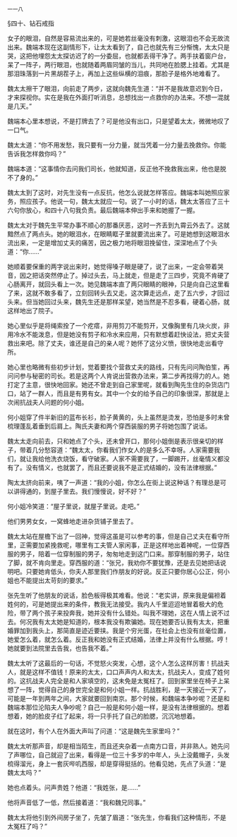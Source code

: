     一一八 

   §四十、钻石戒指

   女子的眼泪，自然是容易流出来的，可是她若丝毫没有刺激，这眼泪也不会无故流出来。魏端本现在这副情形下，让太太看到了，自己也就先有三分惭愧，太太只是哭，这把他埋怨太太探访迟了的一分委屈，也就都丢得干净了。两手扶着窗户台，呆了一阵子，两行眼泪，也就随着两眉同皱的当儿，共同地在脸腮上挂着。尤其是那泪珠落到一片黑胡茬子上，再加上这些纵横的泪痕，那脸子是格外地难看了。

   魏太太擦干了眼泪，向前走了两步，这就向魏先生道：“并不是我故意迟到今日，才来探视你。实在是我在外面打听消息，总想找出一点救你的办法来。不想一混就是几天。”

   魏端本心里本想说，不是打牌去了？可是他没有出口，只是望着太太，微微地叹了一口气。

   魏太太道：“你不用发愁，我只要有一分力量，就当凭着一分力量去挽救你。你能告诉我怎样救你吗？”

   魏端本道：“这事情你去问我们司长，他就知道，反正他不挽救我出来，他也是脱不了身的。”

   魏太太到了这时，对先生没有一点反抗，他怎么说就怎样答应。魏端本叫她照应家务，照应孩子。他说一句，魏太太就应一句。说了一小时的话，魏太太答应了三十六句你放心，和四十八句我负责。最后魏端本伸出手来和她握了一握。

   魏太太对于魏先生平常办事不顺心的那番厌恶，这时一齐丢到九霄云外去了。这就黯然点了两点头。她的眼泪水，在眼睛眶子里就要流出来了。可是她想到这眼泪水流出来，一定是增加丈夫的痛苦，因之极力地将眼泪挽留住，深深地点了个头道：“你……”

   她顺着要保重的两字说出来时，她觉得嗓子眼是硬了，说了出来，一定会带着哭音，因之把话突然停止了。掉过头去，马上就走，但是走了三四步，究竟不肯硬了心肠离开，就回头看上一次。她见魏端本直了两只眼睛的眼神，只是向自己这里看了来，这就不敢多看了，立刻回转头去又走。这次算走远点，走了五六步，才回过头来。但当她回过头来，魏先生还是那样呆望，她当然是不忍多看，硬着心肠，就这样地出了院子。

   她心里似乎是将绳索拴了一个疙瘩，非用剪刀不能剪开，又像胸里有几块火炭，非用冷水不能泼息，但是她没有剪子和冷水来应用，只有默想着赶快设法，把丈夫营救出来吧。除了丈夫，谁还是自己的亲人呢？她怀了这分义愤，很快地走出看守所。

   她心里也略微有些初步计划，觉着要找个营救丈夫的路线，只有先问问陶伯笙，再问问参与秘密的司长。若是这两个人肯说出营救办法来，第二步再找得力的人。她打定了主意，很快地回家。她还不曾走到自己家里呢，就看到陶先生住的杂货店门口，站了一群人，而且是有男有女。其中一个女的给予自己的印象很深，那就是上次闹抗战夫人问题的何小姐。

   何小姐穿了件半新旧的蓝布长衫，脸子黄黄的，头上虽然是烫发，恐怕是多时未曾梳理蓬乱着垂到后肩上。陶氏夫妻和两个穿西装服的男子将她包围了说话。

   魏太太走向前去，只和她点了个头，还未曾开口，那何小姐倒是表示很亲切的样子，带着几分愁容道：“魏太太，你看我们作女人的是多么不幸呀。人家需要我们，就让我给他洗衣烧饭，看守破家。人家不需要我了，一脚踢开，丝毫情义都没有了。没有情义，也就罢了，而且还要说我不是正式结婚的，没有法律根据。”

   陶太太挤向前来，咦了一声道：“我的小姐，你怎么在街上说这种话？有理总是可以讲得通的，到屋子里去。我们慢慢说，好不好？”

   何小姐冷笑道：“屋子里说，就屋子里说。走吧。”

   他们男男女女，一窝蜂地走进杂货铺子里去了。

   魏太太站在屋檐下出了一回神，觉得这虽是可以参考的事，但是自己丈夫在看守所里，正需要加紧挽救呢，哪里有工夫管人家闲事，正是这样地出着神呢，一位穿西服的男子，陪着一位穿制服的男子，匆匆地走到这门口来。那穿制服的男子，站住了脚，就不肯向里走。穿西服的道：“张兄，我劝你不要犹豫，还是去见她把话说明吧。只要她肯低头，你夫人那里我们作朋友的好说。反正只要你居心公正，何小姐也不能提出太苛刻的要求。”

   张先生听了他朋友的说话，脸色板得极其难看。他说：“老实讲，原来我是偏袒着姓何的，可是她提出来的条件，教我无法接受。我内人千里迢迢地冒着极大的危险，带了两个孩子来投奔我，她并没有什么错处。叫我不理她，这在人情上说不过去。何况我有太太她是知道的，根本我没有欺骗她。现在她要否认我有太太，把重婚罪加到我头上，那简直是迹近要挟。我是个穷光蛋，在社会上也没有丝毫位置，她爱怎么着，就怎么着。反正我和她没有正式结婚，法律上并没有什么根据。哼！她就要到法院里去告我，也告我不着。”

   魏太太听了这最后的一句话，不觉怒火突发，心想，这个人怎么这样厉害！抗战夫人，就是这样不值钱！原来的太太，口口声声内人和太太，抗战夫人，变成了姓何的。这抗战夫人完全是和人家填空的，这未免是太冤枉了。回到家里坐在椅子上呆想了一阵，觉得自己的身世完全是和何小姐一样。抗战胜利，是一天接近一天了，可能是一年到两年之间，大家就要回到南京。那个时候，和魏端本争吵呢？还是和魏端本那位沦陷夫人争吵呢？自己一般是和何小姐一样，是没有法律根据的。想着想着，她的脸皮子红了起来，将一只手托了自己的脸腮，沉沉地想着。

   就在这时，有个人在外面大声叫了问道：“这是魏先生家里吗？”

   魏太太听那声音，却是相当陌生，而且还夹杂着一点南方口音，并非熟人。她先问了声哪位，自己就迎了出来，看得是一位三十多岁的中年人，头上没戴帽子，头发梳得溜光，身上一套灰哔叽西服，却是穿得挺括的。他看见她，先点了头道：“是魏太太吗？”

   她也点着头。问声贵姓？他道：“我姓张，是……”

   他将声音低了一低，然后接着道：“我和魏兄同事。”

   魏太太将他引到外间房子坐了，先皱了眉道：“张先生，你看我们这种情形，不是太冤枉了吗？”

